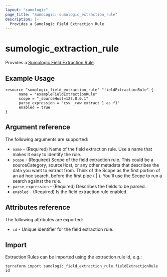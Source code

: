 ```yaml
---
layout: "sumologic"
page_title: "SumoLogic: sumologic_extraction_rule"
description: |-
  Provides a Sumologic Field Extraction Rule
---
```


# sumologic_extraction_rule
Provides a [Sumologic Field Extraction Rule][1].

## Example Usage
```hcl
resource "sumologic_field_extraction_rule" "fieldExtractionRule" {
      name = "exampleFieldExtractionRule"
      scope = "_sourceHost=127.0.0.1"
      parse_expression = "csv _raw extract 1 as f1"
      enabled = true
}
```

## Argument reference

The following arguments are supported:

- `name` - (Required) Name of the field extraction rule. Use a name that makes it easy to identify the rule.
- `scope` - (Required) Scope of the field extraction rule. This could be a sourceCategory, sourceHost, or any other metadata that describes the data you want to extract from. Think of the Scope as the first portion of an ad hoc search, before the first pipe ( | ). You'll use the Scope to run a search against the rule.
- `parse_expression` - (Required) Describes the fields to be parsed.
- `enabled` - (Required) Is the field extraction rule enabled.

## Attributes reference

The following attributes are exported:

- `id` - Unique identifier for the field extraction rule.

## Import
Extraction Rules can be imported using the extraction rule id, e.g.:

```hcl
terraform import sumologic_field_extraction_rule.fieldExtractionRule id
```

[1]: https://help.sumologic.com/Manage/Field-Extractions
